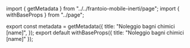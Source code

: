 import { getMetadata } from "../../frantoio-mobile-inerti/page";
import { withBaseProps } from "../page";

export const metadata = getMetadata({
  title: "Noleggio bagni chimici [name]",
});
export default withBaseProps({ title: "Noleggio bagni chimici [name]" });
